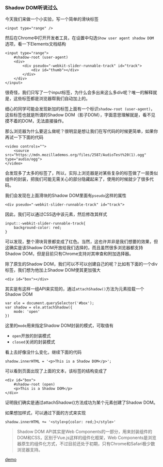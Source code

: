 ### Shadow DOM听说过么

今天我们来做一个小实验，写一个简单的滑块标签

```
<input type="range" />
```

然后在Chrome中打开开发者工具，在设置中勾选`Show user agent shadow DOM`选项，看一下Elements文档结构

```
<input type="range">
    #shadow-root (user-agent)
    <div>
        <div pseudo="-webkit-slider-runnable-track" id="track">
            <div id="thumb"></div>
        </div>
    </div>
</input>
```

很奇怪，我们只写了一个input标签，为什么会多出来这么多div呢？唯一的解释就是，这些标签都是浏览器帮我们自动加上的。

细心的同学可能会发现新加的标签上面有一个标识`shadow-root (user-agent)`，这些标签也就是所谓的Shadow DOM（影子DOM），字面意思理解就是，看不见摸不着的DOM，无法直接操作。

那么浏览器为什么要这么做呢？很明显是想让我们在写代码的时候更简单，如果你再试一下下面的代码

```
<video controls="">
    <source src="https://mdn.mozillademos.org/files/2587/AudioTest%20(1).ogg" type="audio/ogg">
</video>
```

会发现多了太多的标签了，所以，实际上浏览器是对某些复杂的标签做了一层类似组件的封装，把我们可能无需关心的部分隐藏起来了，使用的时候就少了很多代码。

我们会发现在上面滑块的Shadow DOM里面有`pseudo`这样的属性

```
<div pseudo="-webkit-slider-runnable-track" id="track">
```

因此，我们可以通过CSS选中该元素，然后修改其样式

```
input::-webkit-slider-runnable-track{
    background-color: red;
}
```

可以发现，整个滑块背景都变成了红色。当然，这也许并非是我们想要的效果，但这确实是该Shadow DOM开放给我们选择的，而且虽然很多浏览器都支持Shadow DOM，但是目前只有Chrome支持对其审查和附加选择器。

除了原生的Shadow DOM，我们可以不可以创建自己的呢？比如有下面的一个div标签，我们想为他加上Shadow DOM使其更加强大

```
<div id="box"></div>
```

其实是有这样一组API来实现的，通过`attachShadow()`方法为元素挂载一个Shadow DOM

```
var ele = document.querySelector('#box');
var shadow = ele.attachShadow({
    mode: 'open'
})
```

这里的`mode`用来指定Shadow DOM封装的模式，可取值有

* `open`开放的封装模式
* `closed`关闭的封装模式

看上去好像没什么变化，继续下面的代码

```
shadow.innerHTML = '<p>This is a Shadow DOM</p>';
```

可以看到页面出现了上面的文本，该标签的结构变成了

```
<div id="box">
    #shadow-root (open)
    <p>This is a Shadow DOM</p>
</div>
```

证明我们确实是通过attachShadow()方法成功为某个元素创建了Shadow DOM。

如果想加样式，可以通过下面的方式来实现

```
shadow.innerHTML += '<style>p{color: red;}</style>'
```

>Shadow DOM API其实是Web Components的一部分，用来封装组件的DOM和CSS，区别于Vue.js这样的组件化框架，Web Components是浏览器原生的组件化方式，不过目前还处于初期，只有Chrome和Safari极少数浏览器支持。

[demo](https://codepen.io/huzhengen/pen/oPKgxg)